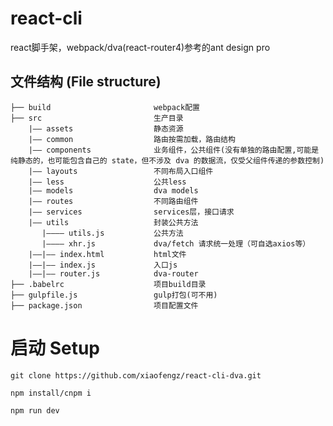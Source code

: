 # react-cli
react脚手架，webpack/dva(react-router4)参考的ant design pro

## 文件结构 (File structure)

```
├── build                       webpack配置
├── src                         生产目录
    |—— assets                  静态资源
    |—— common                  路由按需加载，路由结构   
    |—— components              业务组件，公共组件(没有单独的路由配置,可能是纯静态的，也可能包含自己的 state，但不涉及 dva 的数据流，仅受父组件传递的参数控制)
    |—— layouts                 不同布局入口组件
    |—— less                    公共less
    |—— models                  dva models   
    |—— routes                  不同路由组件
    |—— services                services层，接口请求
    |—— utils                   封装公共方法
       |———— utils.js           公共方法
       |———— xhr.js             dva/fetch 请求统一处理（可自选axios等）
    |——|—— index.html           html文件
    |——|—— index.js             入口js
    |——|—— router.js            dva-router
├── .babelrc                    项目build目录
├── gulpfile.js                 gulp打包(可不用)
├── package.json                项目配置文件

```
# 启动 Setup
    git clone https://github.com/xiaofengz/react-cli-dva.git
    
    npm install/cnpm i

    npm run dev

